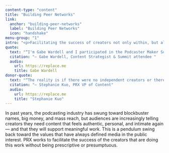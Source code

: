 ```yaml
---
content-type: "content"
title: "Building Peer Networks"
link:
  anchor: "building-peer-networks"
  label: "Building Peer Networks"
  icon: "handshake"
menu-group: "1"
intro: "<p>Facilitating the success of creators not only within, but also beyond our direct portfolio underpins our commitment to media in the public interest. At Creator Summits, this year hosted by PRX with our partners KUT and KUTX in Austin, TX, and later, WABE in Atlanta, GA, we brought together hundreds of local audio makers to take a pulse of the local creator industry and learn from each other.</p>"
quote:
  text: "“I'm Gabe Wardell and I participated in the Podcaster Maker Summit. It was really a terrific opportunity and a terrific event. And the reason something like this is important is because independent makers need opportunities to really hone their skills and learn how to make quality content over time, right? What's happening right now is the barrier to entry for podcasting is super low, but the barrier to quality depends on people learning the processes and learning how to do it right. So I went into this event and I learned so much, and they led me through this amazing process that by the end of it, I had to reevaluate all the ideas I had going in. But now I know that I'm ready to deliver something of high quality that is built to last.”"
  citation: "— Gabe Wardell, Content Strategist & Summit attendee "
  audio:
    url: https://replace.me
    title: Gabe Wardell
donor-quote:
  text: "“The reality is if there were no independent creators or there were no creators, there would be no companies, there would be nothing that companies could do anything with. Right? And so, I don't want independent creators to look to companies or PRX, solely as the arbiters of taste and of the rules. Like, it's just such a wild west ecosystem that, I think that we can certainly be tent poles in the industry, but what I want most is for independent creators to know that other independent creators exist and that their biggest resource isn't that they get to talk to me is that they get to talk to each other. I want creators to know that the skills, the success, and the keys to success exist amongst themselves, and that we don't, and we can't be there for them all the time, but that we can certainly launch them in the right directions.”"
  citation: "— Stephanie Kuo, PRX VP of Content"
  audio:
    url: https://replace.me
    title: "Stephanie Kuo"
---
```


In past years, the podcasting industry has swung toward blockbuster names, big money, and mass reach, but audiences are increasingly telling creators they need content that feels authentic, personal, and intimate again — and that they will support meaningful work. This is a pendulum swing back toward the values that have always defined media in the public interest. PRX works to facilitate the success of the creators that are doing this work without being prescriptive or presumptuous.
